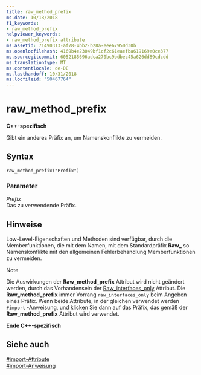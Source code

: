 ```yaml
---
title: raw_method_prefix
ms.date: 10/18/2018
f1_keywords:
- raw_method_prefix
helpviewer_keywords:
- raw_method_prefix attribute
ms.assetid: 71490313-af78-4bb2-b28a-eee67950d30b
ms.openlocfilehash: 4169b4e23049bf1cf2c61eaefba619169e0ce377
ms.sourcegitcommit: 6052185696adca270bc9bdbec45a626dd89cdcdd
ms.translationtype: MT
ms.contentlocale: de-DE
ms.lasthandoff: 10/31/2018
ms.locfileid: "50467764"
---
```

# <a name="rawmethodprefix"></a>raw_method_prefix

**C++-spezifisch**

Gibt ein anderes Präfix an, um Namenskonflikte zu vermeiden.

## <a name="syntax"></a>Syntax

```
raw_method_prefix("Prefix")
```

### <a name="parameters"></a>Parameter

*Prefix*<br/>
Das zu verwendende Präfix.

## <a name="remarks"></a>Hinweise

Low-Level-Eigenschaften und Methoden sind verfügbar, durch die Memberfunktionen, die mit dem Namen, mit dem Standardpräfix **Raw_** so Namenskonflikte mit den allgemeinen Fehlerbehandlung Memberfunktionen zu vermeiden.

> [!NOTE]
> Die Auswirkungen der **Raw_method_prefix** Attribut wird nicht geändert werden, durch das Vorhandensein der [Raw_interfaces_only](#_predir_raw_interfaces_only) Attribut. Die **Raw_method_prefix** immer Vorrang `raw_interfaces_only` beim Angeben eines Präfix. Wenn beide Attribute, in der gleichen verwendet werden `#import` -Anweisung, und klicken Sie dann auf das Präfix, das gemäß der **Raw_method_prefix** Attribut wird verwendet.

**Ende C++-spezifisch**

## <a name="see-also"></a>Siehe auch

[#import-Attribute](../preprocessor/hash-import-attributes-cpp.md)<br/>
[#import-Anweisung](../preprocessor/hash-import-directive-cpp.md)